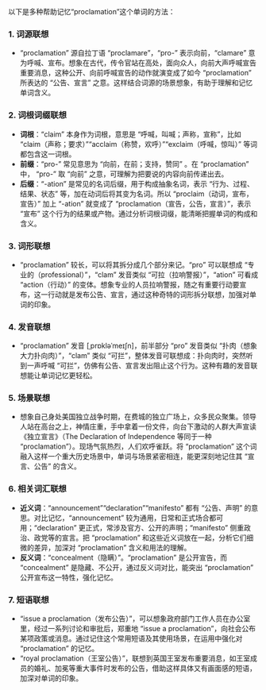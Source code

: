 以下是多种帮助记忆“proclamation”这个单词的方法：

### 1. 词源联想
 - “proclamation” 源自拉丁语 “proclamare”，“pro-” 表示向前，“clamare” 意为呼喊、宣布。想象在古代，传令官站在高处，面向众人，向前大声呼喊宣告重要消息，这种公开、向前呼喊宣告的动作就演变成了如今 “proclamation” 所表达的 “公告、宣言” 之意。这样结合词源的场景想象，有助于理解和记忆单词含义。

### 2. 词根词缀联想
 - **词根**：“claim” 本身作为词根，意思是 “呼喊，叫喊；声称，宣称”，比如 “claim（声称；要求）”“acclaim（称赞，欢呼）”“exclaim（呼喊，惊叫）” 等词都包含这一词根。
 - **前缀**：“pro-” 常见意思为 “向前，在前；支持，赞同” 。在 “proclamation” 中， “pro-” 取 “向前” 之意，可理解为把要说的内容向前传递出去。
 - **后缀**：“-ation” 是常见的名词后缀，用于构成抽象名词，表示 “行为、过程、结果、状态” 等，加在动词后将其变为名词。所以 “proclaim（动词，宣布，宣告）” 加上 “-ation” 就变成了 “proclamation（宣告，公告，宣言）”，表示 “宣布” 这个行为的结果或产物。通过分析词根词缀，能清晰把握单词的构成和含义。

### 3. 词形联想
 - “proclamation” 较长，可以将其拆分成几个部分来记。“pro” 可以联想成 “专业的（professional）”，“clam” 发音类似 “可拉（拉响警报）”，“ation” 可看成 “action（行动）” 的变体。想象专业的人员拉响警报，随之有重要行动要宣布，这一行动就是发布公告、宣言，通过这种奇特的词形拆分联想，加强对单词的印象。

### 4. 发音联想
 - “proclamation” 发音 [ˌprɒkləˈmeɪʃn]，前半部分 “pro” 发音类似 “扑肉（想象大力扑向肉）”，“clam” 类似 “可拦”，整体发音可联想成：扑向肉时，突然听到一声呼喊 “可拦”，仿佛有公告、宣言发出阻止这个行为。这种有趣的发音联想能让单词记忆更轻松。

### 5. 场景联想
 - 想象自己身处美国独立战争时期，在费城的独立广场上，众多民众聚集。领导人站在高台之上，神情庄重，手中拿着一份文件，向台下激动的人群大声宣读《独立宣言》（The Declaration of Independence 等同于一种 “proclamation”）。现场气氛热烈，人们欢呼雀跃。将 “proclamation” 这个词融入这样一个重大历史场景中，单词与场景紧密相连，能更深刻地记住其 “宣言、公告” 的含义。

### 6. 相关词汇联想
 - **近义词**：“announcement”“declaration”“manifesto” 都有 “公告、声明” 的意思。对比记忆，“announcement” 较为通用，日常和正式场合都可用；“declaration” 更正式，常涉及官方、公开的声明；“manifesto” 侧重政治、政党等的宣言。把 “proclamation” 和这些近义词放在一起，分析它们细微的差异，加深对 “proclamation” 含义和用法的理解。
 - **反义词**：“concealment（隐瞒）”。“proclamation” 是公开宣告，而 “concealment” 是隐藏、不公开，通过反义词对比，能突出 “proclamation” 公开宣布这一特性，强化记忆。

### 7. 短语联想
 - “issue a proclamation（发布公告）”，可以想象政府部门工作人员在办公室里，经过一系列讨论和审批后，郑重地 “issue a proclamation”，向社会公布某项政策或消息。通过记住这个常用短语及其使用场景，在运用中强化对 “proclamation” 的记忆。
 - “royal proclamation（王室公告）”，联想到英国王室发布重要消息，如王室成员的婚礼、加冕等重大事件时发布的公告，借助这样具体又有画面感的短语，加深对单词的印象。 